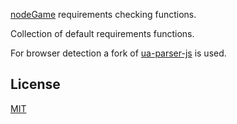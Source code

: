 [nodeGame](https://www.nodegame.org) requirements checking functions.

Collection of default requirements functions.

For browser detection a fork of [ua-parser-js](https://www.npmjs.com/package/ua-parser-js) is used.

## License

[MIT](LICENSE)

